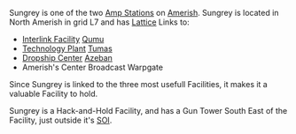 Sungrey is one of the two [Amp Stations](../locations/Amp_Station.md) on
[Amerish](../locations/Amerish.md). Sungrey is located in North Amerish in
grid L7 and has [Lattice](../terminology/Lattice.md) Links to:

- [Interlink Facility](../terminology/Interlink.md)
  [Qumu](Qumu.md)
- [Technology Plant](../locations/Technology_Plant.md)
  [Tumas](Tumas.md)
- [Dropship Center](../locations/Dropship_Center.md)
  [Azeban](Azeban.md)
- Amerish's Center Broadcast Warpgate

Since Sungrey is linked to the three most usefull Facilities, it makes
it a valuable Facility to hold.

Sungrey is a Hack-and-Hold Facility, and has a Gun Tower South East of
the Facility, just outside it's [SOI](../locations/Sphere_of_Influence.md).

<!--[Category:Facilities](Category:Facilities.md)-->

